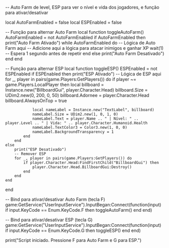 -- Auto Farm de level, ESP para ver o nível e vida dos jogadores, e função para ativar/desativar

local AutoFarmEnabled = false
local ESPEnabled = false

-- Função para alternar Auto Farm
local function toggleAutoFarm()
    AutoFarmEnabled = not AutoFarmEnabled
    if AutoFarmEnabled then
        print("Auto Farm Ativado")
        while AutoFarmEnabled do
            -- Lógica de Auto Farm aqui
            -- Adicione aqui a lógica para atacar inimigos e ganhar XP
            wait(1) -- Espera 1 segundo antes de repetir
        end
    else
        print("Auto Farm Desativado")
    end
end

-- Função para alternar ESP
local function toggleESP()
    ESPEnabled = not ESPEnabled
    if ESPEnabled then
        print("ESP Ativado")
        -- Lógica de ESP aqui
        for _, player in pairs(game.Players:GetPlayers()) do
            if player ~= game.Players.LocalPlayer then
                local billboard = Instance.new("BillboardGui", player.Character.Head)
                billboard.Size = UDim2.new(0, 200, 0, 50)
                billboard.Adornee = player.Character.Head
                billboard.AlwaysOnTop = true

                local nameLabel = Instance.new("TextLabel", billboard)
                nameLabel.Size = UDim2.new(1, 0, 1, 0)
                nameLabel.Text = player.Name .. " | Nível: " .. player.Level .. " | Vida: " .. player.Character.Humanoid.Health
                nameLabel.TextColor3 = Color3.new(1, 0, 0)
                nameLabel.BackgroundTransparency = 1
            end
        end
    else
        print("ESP Desativado")
        -- Remover ESP
        for _, player in pairs(game.Players:GetPlayers()) do
            if player.Character.Head:FindFirstChild("BillboardGui") then
                player.Character.Head.BillboardGui:Destroy()
            end
        end
    end
end

-- Bind para ativar/desativar Auto Farm (tecla F)
game:GetService("UserInputService").InputBegan:Connect(function(input)
    if input.KeyCode == Enum.KeyCode.F then
        toggleAutoFarm()
    end
end)

-- Bind para ativar/desativar ESP (tecla G)
game:GetService("UserInputService").InputBegan:Connect(function(input)
    if input.KeyCode == Enum.KeyCode.G then
        toggleESP()
    end
end)

print("Script iniciado. Pressione F para Auto Farm e G para ESP.")
